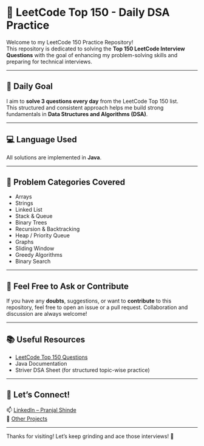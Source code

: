 # 🧠 LeetCode Top 150 - Daily DSA Practice

Welcome to my LeetCode 150 Practice Repository!  
This repository is dedicated to solving the **Top 150 LeetCode Interview Questions** with the goal of enhancing my problem-solving skills and preparing for technical interviews.

---

## 🎯 Daily Goal

I aim to **solve 3 questions every day** from the LeetCode Top 150 list.  
This structured and consistent approach helps me build strong fundamentals in **Data Structures and Algorithms (DSA)**.

---

## 💻 Language Used

All solutions are implemented in **Java**.


---

## 📌 Problem Categories Covered

- Arrays
- Strings
- Linked List
- Stack & Queue
- Binary Trees
- Recursion & Backtracking
- Heap / Priority Queue
- Graphs
- Sliding Window
- Greedy Algorithms
- Binary Search

---

## 🙌 Feel Free to Ask or Contribute

If you have any **doubts**, suggestions, or want to **contribute** to this repository, feel free to open an issue or a pull request. Collaboration and discussion are always welcome!

---

## 📚 Useful Resources

- [LeetCode Top 150 Questions](https://leetcode.com/list/xxxyz/top-interview-150)
- Java Documentation
- Striver DSA Sheet (for structured topic-wise practice)

---

## 👋 Let’s Connect!

📫 [LinkedIn – Pranjal Shinde](https://www.linkedin.com/in/pranjallshinde)  
📁 [Other Projects](https://github.com/Pranjallshinde)

---

Thanks for visiting! Let’s keep grinding and ace those interviews! 💪
